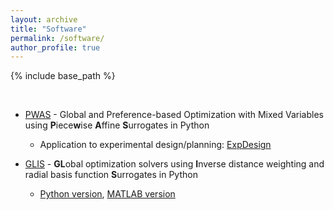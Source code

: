 ```yaml
---
layout: archive
title: "Software"
permalink: /software/
author_profile: true
---
```


{% include base_path %}

<br>

- [PWAS](https://github.com/mjzhu-p/PWAS) - Global and Preference-based Optimization with Mixed Variables using **P**iece**w**ise **A**ffine **S**urrogates in Python
  - Application to experimental design/planning: [ExpDesign](https://github.com/MolChemML/ExpDesign)

- [GLIS](http://cse.lab.imtlucca.it/~bemporad/glis/) - **GL**obal optimization solvers using **I**nverse distance weighting and radial basis function **S**urrogates in Python
  - [Python version](https://github.com/bemporad/GLIS), [MATLAB version](https://github.com/bemporad/GLIS_MATLAB)



